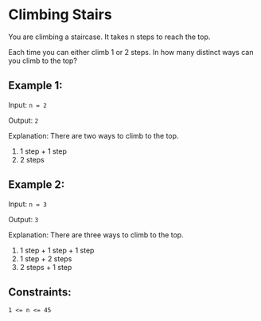 # Climbing Stairs

You are climbing a staircase. It takes n steps to reach the top.

Each time you can either climb 1 or 2 steps. In how many distinct ways can you climb to the top?

 

## Example 1:
Input: `n = 2`

Output: `2`

Explanation: There are two ways to climb to the top.
1. 1 step + 1 step
2. 2 steps

## Example 2:
Input: `n = 3`

Output: `3`

Explanation: There are three ways to climb to the top.
1. 1 step + 1 step + 1 step
2. 1 step + 2 steps
3. 2 steps + 1 step 

## Constraints:

`1 <= n <= 45`